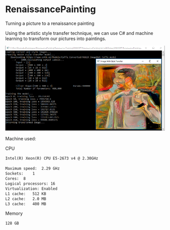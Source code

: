 # RenaissancePainting
Turning a picture to a renaissance painting

Using the artistic style transfer technique, we can use C# and machine learning to transform our pictures into paintings.

![alt text][result]

[result]: https://raw.githubusercontent.com/DiomedesDominguez/RenaissancePainting/master/result.PNG

Machine used:

CPU

	Intel(R) Xeon(R) CPU E5-2673 v4 @ 2.30GHz

	Maximum speed:	2.29 GHz
	Sockets:	1
	Cores:	8
	Logical processors:	16
	Virtualization:	Enabled
	L1 cache:	512 KB
	L2 cache:	2.0 MB
	L3 cache:	400 MB

Memory

	128 GB
